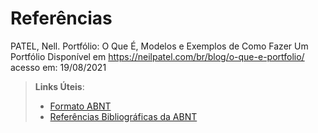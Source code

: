 # Referências

PATEL, Nell. Portfólio: O Que É, Modelos e Exemplos de Como Fazer Um Portfólio
Disponível em https://neilpatel.com/br/blog/o-que-e-portfolio/  acesso em: 19/08/2021


> **Links Úteis**:
> - [Formato ABNT](https://www.normastecnicas.com/abnt/trabalhos-academicos/referencias/)
> - [Referências Bibliográficas da ABNT](https://comunidade.rockcontent.com/referencia-bibliografica-abnt/)


